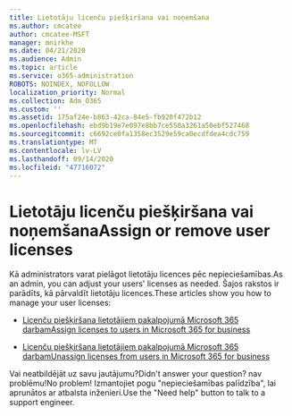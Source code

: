 ```yaml
---
title: Lietotāju licenču piešķiršana vai noņemšana
ms.author: cmcatee
author: cmcatee-MSFT
manager: mnirkhe
ms.date: 04/21/2020
ms.audience: Admin
ms.topic: article
ms.service: o365-administration
ROBOTS: NOINDEX, NOFOLLOW
localization_priority: Normal
ms.collection: Adm_O365
ms.custom: ''
ms.assetid: 175af24e-b863-42ca-84e5-fb920f472b12
ms.openlocfilehash: ebd9b19e7e097e8bb7ce550a3261a50ebf527468
ms.sourcegitcommit: c6692ce0fa1358ec3529e59ca0ecdfdea4cdc759
ms.translationtype: MT
ms.contentlocale: lv-LV
ms.lasthandoff: 09/14/2020
ms.locfileid: "47716072"
---
```

# <a name="assign-or-remove-user-licenses"></a><span data-ttu-id="dfd4a-102">Lietotāju licenču piešķiršana vai noņemšana</span><span class="sxs-lookup"><span data-stu-id="dfd4a-102">Assign or remove user licenses</span></span>

<span data-ttu-id="dfd4a-103">Kā administrators varat pielāgot lietotāju licences pēc nepieciešamības.</span><span class="sxs-lookup"><span data-stu-id="dfd4a-103">As an admin, you can adjust your users' licenses as needed.</span></span> <span data-ttu-id="dfd4a-104">Šajos rakstos ir parādīts, kā pārvaldīt lietotāju licences.</span><span class="sxs-lookup"><span data-stu-id="dfd4a-104">These articles show you how to manage your user licenses:</span></span>
  
- [<span data-ttu-id="dfd4a-105">Licenču piešķiršana lietotājiem pakalpojumā Microsoft 365 darbam</span><span class="sxs-lookup"><span data-stu-id="dfd4a-105">Assign licenses to users in Microsoft 365 for business</span></span>](https://docs.microsoft.com/azure/active-directory/fundamentals/license-users-groups?context=azure/active-directory/users-groups-roles/context/ugr-context)

- [<span data-ttu-id="dfd4a-106">Licenču piešķiršana lietotājiem pakalpojumā Microsoft 365 darbam</span><span class="sxs-lookup"><span data-stu-id="dfd4a-106">Unassign licenses from users in Microsoft 365 for business</span></span>](https://docs.microsoft.com/azure/active-directory/fundamentals/license-users-groups?context=azure/active-directory/users-groups-roles/context/ugr-context#remove-a-license)

<span data-ttu-id="dfd4a-107">Vai neatbildējāt uz savu jautājumu?</span><span class="sxs-lookup"><span data-stu-id="dfd4a-107">Didn't answer your question?</span></span> <span data-ttu-id="dfd4a-108">nav problēmu!</span><span class="sxs-lookup"><span data-stu-id="dfd4a-108">No problem!</span></span> <span data-ttu-id="dfd4a-109">Izmantojiet pogu "nepieciešamības palīdzība", lai aprunātos ar atbalsta inženieri.</span><span class="sxs-lookup"><span data-stu-id="dfd4a-109">Use the "Need help" button to talk to a support engineer.</span></span>